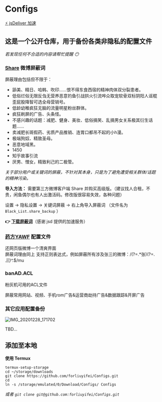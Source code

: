 # Configs

[⚡ jsDeliver 加速](https://cdn.jsdelivr.net/gh/forliuyifei/Configs@master/)

## 这是一个公开仓库，用于备份各类非隐私的配置文件
*若发现任何不合适的内容请帮忙提醒 😶* 

### [Share](https://www.coolapk.com/apk/com.hengye.share) 微博屏蔽词
屏蔽理由包括但不限于：
- 舔美、精日、哈韩、吹印……恨不得东食西宿的精神肉体双分裂患者。
- 低俗烂俗无限反刍无营养恶意钓鱼引战拱火引流哗众取宠软骨双标阴阳人谣棍歪屁股降智可选全母营销号。
- 低龄幼稚疯狂无脑的流量明星粉丝群体。
- 疯狂刷屏的广告、头条怪。
- 不感兴趣的话题：减肥、健身、美妆、低俗搞笑、乱搞男女关系极其衍生话题……
- 卖减肥长斑假药、劣质产品推销、连胃口都吊不起的小h漫。
- 极端狗奴、精致圣母。
- 恶意地域黑。
- 1450
- 知乎故事引流
- 厌男、憎女，精致利己的二极管。

*关于部分用户或关键词的屏蔽，不针对其本身，只是为了避免遭受相关群体/话题的精神污染。*

**导入方法：**
需要第三方微博客户端 Share 并购买高级版。（建议找人合租，不贵，闲鱼偶尔也有人出激活码。修改版很容易失效，各种问题）

设置 -> 隐私设置 -> 关键词屏蔽 -> 右上角导入屏蔽词 （文件名为 `Black_List.share_backup` ）

**👉 [下载屏蔽词](https://cdn.jsdelivr.net/gh/forliuyifei/Configs@master/Share%20%E5%BE%AE%E5%8D%9A%E5%B1%8F%E8%94%BD%E8%AF%8D/Black_List.share_backup)**（感谢 jsd 提供的加速服务）

### [药方YAWF](https://tiansh.github.io/yawf/) 配置文件

还网页版微博一个清爽界面   
屏蔽词理由同上
支持正则表达式，例如屏蔽所有涉及张三的微博：/(?=.*张)(?=.*三)^.*$/mu

### banAD.ACL

粉灰机可用的ACL文件
 
屏蔽常用网站、视频、手机rom广告&运营商劫持广告&数据跟踪&开屏广告

### 其它应用配置备份

![IMG_20201228_171702](https://cdn.jsdelivr.net/gh/forliuyifei/img@mater/img/2020/12/1609147035897.webp)

TBD...

## 添加至本地
**使用 Termux**
```
termux-setup-storage
cd ~/storage/downloads
git clone https://github.com/forliuyifei/Configs.git
cd
ln -s /storage/emulated/0/Download/Configs/ Configs
```
*或者 `git clone git@github.com:forliuyifei/Configs.git`*


